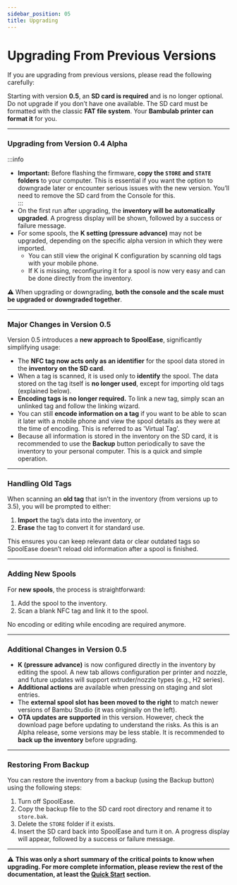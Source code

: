 ```yaml
---
sidebar_position: 05
title: Upgrading
---
```

# Upgrading From Previous Versions

If you are upgrading from previous versions, please read the following carefully:

Starting with version **0.5**, an **SD card is required** and is no longer optional.  
Do not upgrade if you don’t have one available. The SD card must be formatted with the classic **FAT file system**. Your **Bambulab printer can format it** for you.

---

### Upgrading from Version 0.4 Alpha

:::info
- **Important:** Before flashing the firmware, **copy the `STORE` and `STATE` folders** to your computer. This is essential if you want the option to downgrade later or encounter serious issues with the new version. You’ll need to remove the SD card from the Console for this.  
:::
- On the first run after upgrading, the **inventory will be automatically upgraded**. A progress display will be shown, followed by a success or failure message.  
- For some spools, the **K setting (pressure advance)** may not be upgraded, depending on the specific alpha version in which they were imported.  
  - You can still view the original K configuration by scanning old tags with your mobile phone.  
  - If K is missing, reconfiguring it for a spool is now very easy and can be done directly from the inventory.

⚠️ When upgrading or downgrading, **both the console and the scale must be upgraded or downgraded together**.

---

### Major Changes in Version 0.5

Version 0.5 introduces a **new approach to SpoolEase**, significantly simplifying usage:

- The **NFC tag now acts only as an identifier** for the spool data stored in the **inventory on the SD card**.  
- When a tag is scanned, it is used only to **identify** the spool. The data stored on the tag itself is **no longer used**, except for importing old tags (explained below).  
- **Encoding tags is no longer required.** To link a new tag, simply scan an unlinked tag and follow the linking wizard.  
- You can still **encode information on a tag** if you want to be able to scan it later with a mobile phone and view the spool details as they were at the time of encoding. This is referred to as 'Virtual Tag'.
- Because all information is stored in the inventory on the SD card, it is recommended to use the **Backup** button periodically to save the inventory to your personal computer. This is a quick and simple operation.

---

### Handling Old Tags

When scanning an **old tag** that isn’t in the inventory (from versions up to 3.5), you will be prompted to either:  
1. **Import** the tag’s data into the inventory, or  
2. **Erase** the tag to convert it for standard use.

This ensures you can keep relevant data or clear outdated tags so SpoolEase doesn’t reload old information after a spool is finished.

---

### Adding New Spools

For **new spools**, the process is straightforward:  
1. Add the spool to the inventory.  
2. Scan a blank NFC tag and link it to the spool.  

No encoding or editing while encoding are required anymore.

---

### Additional Changes in Version 0.5

- **K (pressure advance)** is now configured directly in the inventory by editing the spool. A new tab allows configuration per printer and nozzle, and future updates will support extruder/nozzle types (e.g., H2 series).  
- **Additional actions** are available when pressing on staging and slot entries.  
- The **external spool slot has been moved to the right** to match newer versions of Bambu Studio (it was originally on the left).  
- **OTA updates are supported** in this version. However, check the download page before updating to understand the risks. As this is an Alpha release, some versions may be less stable. It is recommended to **back up the inventory** before upgrading.

---

### Restoring From Backup

You can restore the inventory from a backup (using the Backup button) using the following steps:

1. Turn off SpoolEase.  
2. Copy the backup file to the SD card root directory and rename it to `store.bak`.  
3. Delete the `STORE` folder if it exists.  
4. Insert the SD card back into SpoolEase and turn it on. A progress display will appear, followed by a success or failure message.

---

⚠️ **This was only a short summary of the critical points to know when upgrading. For more complete information, please review the rest of the documentation, at least the [Quick Start](../quickstart) section.**

